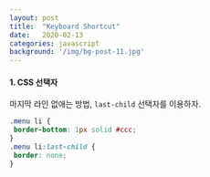 ```yaml
---
layout: post
title:  "Keyboard Shortcut"
date:   2020-02-13
categories: javascript
background: '/img/bg-post-11.jpg'
---
```


#### 1. CSS 선택자
마지막 라인 없애는 방법, `last-child` 선택자를 이용하자. 

``` css
.menu li {
 border-bottom: 1px solid #ccc;
}
.menu li:last-child {
 border: none;
}
```